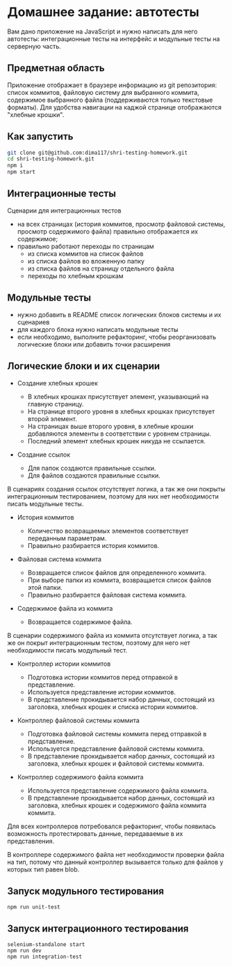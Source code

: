 # Домашнее задание: автотесты

Вам дано приложение на JavaScript и нужно написать для него автотесты: интеграционные тесты на интерфейс и модульные тесты на серверную часть.

## Предметная область

Приложение отображает в браузере информацию из git репозитория: список коммитов, файловую систему для выбранного коммита, содержимое выбранного файла (поддерживаются только текстовые форматы). Для удобства навигации на каджой странице отображаются "хлебные крошки".

## Как запустить

```sh
git clone git@github.com:dima117/shri-testing-homework.git
cd shri-testing-homework.git
npm i
npm start
```

## Интеграционные тесты

Сценарии для интеграционных тестов

- на всех страницах (история коммитов, просмотр файловой системы, просмотр содержимого файла) правильно отображается их содержимое;
- правильно работают переходы по страницам
  - из списка коммитов на список файлов
  - из списка файлов во вложенную папку
  - из списка файлов на страницу отдельного файла
  - переходы по хлебным крошкам

## Модульные тесты

- нужно добавить в README список логических блоков системы и их сценариев
- для каждого блока нужно написать модульные тесты
- если необходимо, выполните рефакторинг, чтобы реорганизовать логические блоки или добавить точки расширения

## Логические блоки и их сценарии

- Создание хлебных крошек
  - В хлебных крошках присутствует элемент, указывающий на главную страницу.
  - На странице второго уровня в хлебных крошках присутствует второй элемент.
  - На страницах выше второго уровня, в хлебные крошки добавляются элементы в соответствии с уровнем страницы.
  - Последний элемент хлебных крошек никуда не ссылается.

- Создание ссылок
  - Для папок создаются правильные ссылки.
  - Для файлов создаются правильные ссылки.

В сценариях создания ссылок отсутствует логика, а так же они покрыты интеграционным тестированием, поэтому для них нет необходимости писать модульные тесты.

- История коммитов
  - Количество возвращаемых элементов соответствует переданным параметрам.
  - Правильно разбирается история коммитов.

- Файловая система коммита
  - Возвращается список файлов для определенного коммита.
  - При выборе папки из коммита, возвращается список файлов этой папки.
  - Правильно разбирается файловая система коммита.

- Содержимое файла из коммита
  - Возвращается содержимое файла.

В сценарии содержимого файла из коммита отсутствует логика, а так же он покрыт интеграционным тестом, поэтому для него нет необходимости писать модульный тест.

- Контроллер истории коммитов
  - Подготовка истории коммитов перед отправкой в представление.
  - Используется представление истории коммитов.
  - В представление прокидывается набор данных, состоящий из заголовка, хлебных крошек и списка истории коммитов.

- Контроллер файловой системы коммита
  - Подготовка файловой системы коммита перед отправкой в представление.
  - Используется представление файловой системы коммита.
  - В представление прокидывается набор данных, состоящий из заголовка, хлебных крошек и файловой системы коммита.

- Контроллер содержимого файла коммита
  - Используется представление содержимого файла коммита.
  - В представление прокидывается набор данных, состоящий из заголовка, хлебных крошек и содержимого файла коммита коммита.

Для всех контроллеров потребовался рефакторинг, чтобы появилась возможность протестировать данные, передаваемые в их представления.

В контроллере содержимого файла нет необходимости проверки файла на тип, потому что данный контроллер вызывается только для файлов у которых тип равен blob.

## Запуск модульного тестирования

```
npm run unit-test
```

## Запуск интеграционного тестирования

```
selenium-standalone start
npm run dev
npm run integration-test
```
